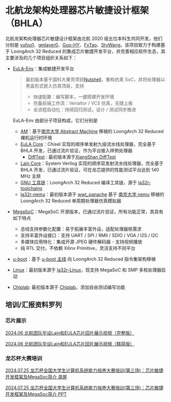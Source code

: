 # 北航龙架构处理器芯片敏捷设计框架（BHLA）

北航龙架构处理器芯片敏捷设计框架由北航 2020 级五位本科生共同开发，他们分别是 [yufoo1](https://github.com/yufoo1)、[gmlayer0](https://github.com/gmlayer0)、[Guo-HY](https://github.com/Guo-HY)、[FvTao](https://github.com/FvTao)、[StyWang](https://github.com/StyWang)。该项目致力于构建基于 LoongArch 32 Reduced 的集成芯片敏捷开发平台，并完善相应软件生态，其主要涉及的几个项目组织关系如下：

* [EuLA-Env](https://github.com/BUAA-CI-LAB/eula-env)：集成敏捷开发平台

  >  最初版本基于国科大果壳项目[Nutshell](https://github.com/OSCPU/NutShell)，重构仿真 SoC，并将处理器以黑盒形式嵌入仿真顶层，支持
  >
  > * 快速配置：编写脚本，一键搭建开发环境
  > * 完备前端工作流：Verialtor / VCS 仿真，无缝上板
  > * 全流程自动化：持续回归测试，设计 / 测试同步推进

  EuLA-Env 由部分子项目构成，它们分别是

  * [AM](https://github.com/BUAA-CI-LAB/am)：基于[南京大学 Abstract Machine](https://github.com/NJU-ProjectN/abstract-machine) 移植的 LoongArch 32 Reduced 裸机运行时环境
  * [EuLA Core](https://github.com/BUAA-CI-LAB/eulacore)：Chisel 实现的顺序单发射九级流水线处理器，完全基于 BHLA 开发，已通过流片验证，作为平台接入样例处理器
     * [DiffTest](https://github.com/BUAA-CI-LAB/difftest) : 最初版本源于[XiangShan DiffTest](https://github.com/OpenXiangShan/difftest)
  * [Lain Core](https://github.com/LainChip/LainCore)：System Verilog 实现的顺序双发射流水线处理器，完全基于 BHLA 开发，已通过流片验证，可在龙芯提供的性能测试平台达到 140 MHz 主频
  * [GNU 工具链](https://github.com/BUAA-CI-LAB/la32r-toolchains)：LoongArch 32 Reduced 编译工具链，源于 [la32r-toolchains](https://gitee.com/loongson-edu/la32r-toolchains/releases)
  * [la32r-nemu](https://github.com/BUAA-CI-LAB/nemu)：最初版本源于 [wwt_panache](https://gitee.com/wwt_panache) 基于 [南京大学 nemu](https://github.com/NJU-ProjectN/nemu) 移植的 LoongArch 32 Reduced 单周期处理器仿真模拟器

* [MegaSoC](https://github.com/BUAA-CI-LAB/MegaSoC)：MegaSoC 开源版本，已通过流片验证，所有功能正常，其具有如下特点
  * 总线支持参数化配置：易于拓展丰富外设，适配处理器核需求
  * 支持丰富外设接口：支持 UART / SPI / RMII / SDIO / VGA / I2S / I2C
  * 多媒体应用特化：集成开源 JPEG 硬件解码器 - 支持视频播放
  * 纯 RTL 交付，不依赖 Xilinx Primitive，灵活支持不同平台
* [u-boot](https://github.com/BUAA-CI-LAB/u-boot)：基于 [u-boot 主线](https://github.com/u-boot/u-boot) 向 LoongArch 32 Reduced 指令集架构移植
* [Linux](https://github.com/BUAA-CI-LAB/linux)：最初版本源于 [la32r-Linux](https://gitee.com/loongson-edu/la32r-Linux)，现支持 MegaSoC 和 SMP 多核处理器启动
* [Chiplab](https://github.com/BUAA-CI-LAB/chiplab): 最初版本源于 [Chiplab](https://gitee.com/loongson-edu/chiplab)，添加自由测试编写功能

## 培训/汇报资料罗列

### 芯片展示

[2024.06 北航团队毕设Lain和EULA芯片回片展示视频（完整版）](https://www.bilibili.com/video/BV1VUe8eHEgn/?share_source=copy_web&vd_source=907467411b0109c89f03f80ee98e4706)

[2024.06 北航团队毕设Lain和EULA芯片回片展示视频（精简版）]( https://www.bilibili.com/video/BV1gXe8eUEfL/?share_source=copy_web&vd_source=907467411b0109c89f03f80ee98e4706)

### 龙芯杯大赛培训

[2024.07.25 龙芯杯全国大学生计算机系统能力培养大赛培训(第三场)：芯片敏捷开发框架及MegaSoc简介 录屏](https://www.bilibili.com/video/BV1gXe8eUEmd/?share_source=copy_web&vd_source=907467411b0109c89f03f80ee98e4706)

[2024.07.25 龙芯杯全国大学生计算机系统能力培养大赛培训(第三场)：芯片敏捷开发框架及MegaSoc简介 PPT](report/20240725/20240725-BHLA-龙芯杯竞赛培训.pdf)

